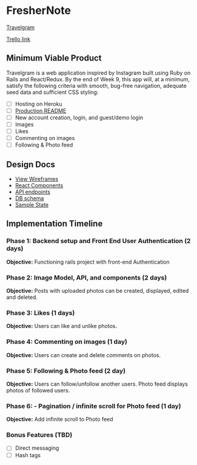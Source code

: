# FresherNote

[Travelgram][heroku]

[Trello link][trello]

[heroku]: http://www.travelgram.world/
[trello]: https://trello.com/b/fa9hOu1T/travelgram

## Minimum Viable Product

Travelgram is a web application inspired by Instagram built using Ruby on Rails
and React/Redux. By the end of Week 9, this app will, at a minimum, satisfy the
following criteria with smooth, bug-free navigation, adequate seed data and
sufficient CSS styling:

- [ ] Hosting on Heroku
- [ ] [Production README](../README.md)
- [ ] New account creation, login, and guest/demo login
- [ ] Images
- [ ] Likes
- [ ] Commenting on images
- [ ] Following & Photo feed

## Design Docs
* [View Wireframes](wireframes)
* [React Components](components)
* [API endpoints](api-endpoints)
* [DB schema](schema)
* [Sample State](sample-state)

## Implementation Timeline

### Phase 1: Backend setup and Front End User Authentication (2 days)

**Objective:** Functioning rails project with front-end Authentication

### Phase 2: Image Model, API, and components (2 days)

**Objective:** Posts with uploaded photos can be created, displayed, edited and deleted.

### Phase 3: Likes (1 days)

**Objective:** Users can like and unlike photos.

### Phase 4: Commenting on images (1 day)

**Objective:** Users can create and delete comments on photos.

### Phase 5: Following & Photo feed (2 day)

**Objective:** Users can follow/unfollow another users. Photo feed displays photos of followed users.

### Phase 6: - Pagination / infinite scroll for Photo feed (1 day)

**Objective:** Add infinite scroll to Photo feed

### Bonus Features (TBD)
- [ ] Direct messaging
- [ ] Hash tags
